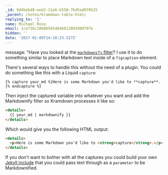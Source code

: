 ```yaml
---
_id: 9d4beb40-eed2-11e6-b550-7b45ad070525
_parent: /notes/kramdown-table-html/
replying_to: '1'
name: Michael Rose
email: 1ce71bc10b86565464b612093d89707e
hidden: ''
date: '2017-02-09T14:18:23.527Z'
---
```


message: "Have you looked at the
[`markdownify` filter](https://jekyllrb.com/docs/templates/)? I use it to do
something similar to place Markdown text inside of a `figcaption` element.

There's several ways to handle this without the need of a plugin. You could do
something like this with a Liquid `capture`:

```liquid
{% capture your_md %}Here is some Markdown you'd like to **capture**.{% endcapture %}
```

Then inject the captured variable into whatever you want and add the Markdownify
filter so Kramdown processes it like so:

```html
<details>
  {{ your_md | markdownify }}
</details>
```

Which would give you the following HTML output:

```html
<details>
  <p>Here is some Markdown you'd like to <strong>capture</strong>.</p>
</details>
```

If you don't want to bother with all the captures you could build your own
[Jekyll include](https://jekyllrb.com/docs/includes/#passing-parameters-to-includes)
that you could pass text through as a `parameter` to be Markdownified.
